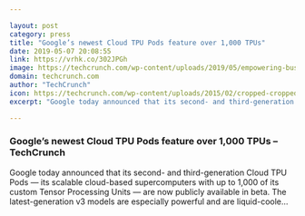 ```yaml
---

layout: post
category: press
title: "Google’s newest Cloud TPU Pods feature over 1,000 TPUs"
date: 2019-05-07 20:08:55
link: https://vrhk.co/302JPGh
image: https://techcrunch.com/wp-content/uploads/2019/05/empowering-businesses-with-google-cloud-ai_2x-1.png?w=764
domain: techcrunch.com
author: "TechCrunch"
icon: https://techcrunch.com/wp-content/uploads/2015/02/cropped-cropped-favicon-gradient.png?w=180
excerpt: "Google today announced that its second- and third-generation Cloud TPU Pods — its scalable cloud-based supercomputers with up to 1,000 of its custom Tensor Processing Units — are now publicly available in beta. The latest-generation v3 models are especially powerful and are liquid-coole…"

---
```


### Google’s newest Cloud TPU Pods feature over 1,000 TPUs – TechCrunch

Google today announced that its second- and third-generation Cloud TPU Pods — its scalable cloud-based supercomputers with up to 1,000 of its custom Tensor Processing Units — are now publicly available in beta. The latest-generation v3 models are especially powerful and are liquid-coole…